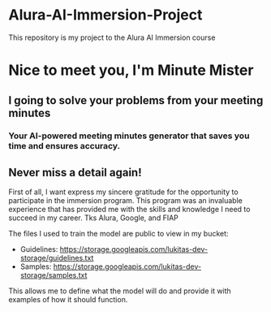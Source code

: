 # Alura-AI-Immersion-Project
This repository is my project to the Alura AI Immersion course

# Nice to meet you, I'm Minute Mister
## I going to solve your problems from your meeting minutes

### Your AI-powered meeting minutes generator that saves you time and ensures accuracy.
## Never miss a detail again!

First of all, I want express my sincere gratitude for the opportunity to participate in the immersion program. This program was an invaluable experience that has provided me with the skills and knowledge I need to succeed in my career. Tks Alura, Google, and FIAP

The files I used to train the model are public to view in my bucket:
 - Guidelines: https://storage.googleapis.com/lukitas-dev-storage/guidelines.txt
 - Samples: https://storage.googleapis.com/lukitas-dev-storage/samples.txt

This allows me to define what the model will do and provide it with examples of how it should function.

